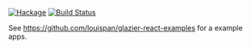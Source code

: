 [![Hackage](https://img.shields.io/hackage/v/glazier-react.svg)](https://hackage.haskell.org/package/glazier-react)
[![Build Status](https://secure.travis-ci.org/louispan/glazier-react.png?branch=master)](http://travis-ci.org/louispan/glazier-react)

See https://github.com/louispan/glazier-react-examples for a example apps.
